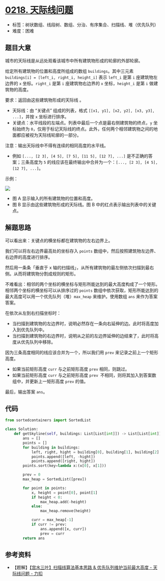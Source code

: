 # [0218. 天际线问题](https://leetcode.cn/problems/the-skyline-problem/)

- 标签：树状数组、线段树、数组、分治、有序集合、扫描线、堆（优先队列）
- 难度：困难

## 题目大意

城市的天际线是从远处观看该城市中所有建筑物形成的轮廓的外部轮廓。

给定所有建筑物的位置和高度所组成的数组 `buildings`。其中三元素 `buildings[i] = [left_i, right_i, height_i]` 表示 `left_i` 是第 `i` 座建筑物左边界的 `x` 坐标。`right_i` 是第 `i` 座建筑物右边界的 `x` 坐标，`height_i` 是第 `i` 做建筑物的高度。

要求：返回由这些建筑物形成的天际线 。

- 天际线：由 “关键点” 组成的列表，格式 `[[x1, y1], [x2, y2], [x3, y3], ...]`，并按 `x` 坐标进行排序。
- 关键点：水平线段的左端点。列表中最后一个点是最右侧建筑物的终点，`y` 坐标始终为 `0`，仅用于标记天际线的终点。此外，任何两个相邻建筑物之间的地面都应被视为天际线轮廓的一部分。

注意：输出天际线中不得有连续的相同高度的水平线。

- 例如 `[..., [2 3], [4 5], [7 5], [11 5], [12 7], ...]` 是不正确的答案；三条高度为 `5` 的线应该在最终输出中合并为一个：`[..., [2 3], [4 5], [12 7], ...]`。

示例：

![](https://assets.leetcode.com/uploads/2020/12/01/merged.jpg)

- 图 A 显示输入的所有建筑物的位置和高度。
- 图 B 显示由这些建筑物形成的天际线。图 B 中的红点表示输出列表中的关键点。

## 解题思路

可以看出来：关键点的横坐标都在建筑物的左右边界上。

我们可以将左右边界最高处的坐标存入 `points` 数组中，然后按照建筑物左边界、右边界的高度进行排序。

然后用一条条「垂直于 x 轴的扫描线」，从所有建筑物的最左侧依次扫描到最右侧。从而将建筑物分割成规则的矩形。

不难看出：相邻的两个坐标的横坐标与矩形所能达到的最大高度构成了一个矩形。相邻两个坐标的横坐标可以从排序过的 `points` 数组中依次获取，矩形所能达到的最大高度可以用一个优先队列（堆）`max_heap` 来维护。使用数组 `ans` 来作为答案答案。

在依次从左到右扫描坐标时：

- 当扫描到建筑物的左边界时，说明必然存在一条向右延伸的边。此时将高度加入到优先队列中。
- 当扫描到建筑物的右边界时，说明从之前的左边界延伸的边结束了，此时将高度从优先队列中移除。

因为三条高度相同的线应该合并为一个，所以我们用 `prev` 来记录之前上一个矩形高度。

- 如果当前矩形高度 `curr` 与之前矩形高度 `prev` 相同，则跳过。
- 如果当前矩形高度 `curr` 与之前矩形高度 `prev `不相同，则将其加入到答案数组中，并更新上一矩形高度 `prev` 的值。

最后，输出答案 `ans`。

## 代码

```python
from sortedcontainers import SortedList

class Solution:
    def getSkyline(self, buildings: List[List[int]]) -> List[List[int]]:
        ans = []
        points = []
        for building in buildings:
            left, right, hight = building[0], building[1], building[2]
            points.append([left, -hight])
            points.append([right, hight])
        points.sort(key=lambda x:(x[0], x[1]))

        prev = 0
        max_heap = SortedList([prev])

        for point in points:
            x, height = point[0], point[1]
            if height < 0:
                max_heap.add(-height)
            else:
                max_heap.remove(height)

            curr = max_heap[-1]
            if curr != prev:
                ans.append([x, curr])
                prev = curr
        return ans
```

## 参考资料

- 【题解】[【宫水三叶】扫描线算法基本思路 & 优先队列维护当前最大高度 - 天际线问题 - 力扣](https://leetcode.cn/problems/the-skyline-problem/solution/gong-shui-san-xie-sao-miao-xian-suan-fa-0z6xc/)
